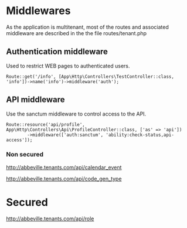 # Middlewares

As the application is multitenant, most of the routes and associated middleware are described in the the file routes/tenant.php

## Authentication middleware

Used to restrict WEB pages to authenticated users.

    Route::get('/info', [App\Http\Controllers\TestController::class, 'info'])->name('info')->middleware('auth');

## API middleware

Use the sanctum middleware to control access to the API.

    Route::resource('api/profile', App\Http\Controllers\Api\ProfileController::class, ['as' => 'api'])
			->middleware(['auth:sanctum', 'ability:check-status,api-access']);

### Non secured
http://abbeville.tenants.com/api/calendar_event

http://abbeville.tenants.com/api/code_gen_type

# Secured

http://abbeville.tenants.com/api/role


